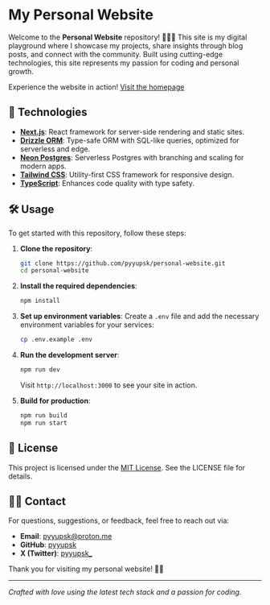 # My Personal Website

Welcome to the **Personal Website** repository! 🌟👨‍💻 This site is my digital
playground where I showcase my projects, share insights through blog posts, and
connect with the community. Built using cutting-edge technologies, this site
represents my passion for coding and personal growth.

Experience the website in action!
[Visit the homepage](https://pyyupsk.vercel.app/)

## 🔧 Technologies

- [**Next.js**](https://nextjs.org): React framework for server-side rendering
  and static sites.
- [**Drizzle ORM**](https://orm.drizzle.team/): Type-safe ORM with SQL-like
  queries, optimized for serverless and edge.
- [**Neon Postgres**](https://neon.tech/): Serverless Postgres with branching
  and scaling for modern apps.
- [**Tailwind CSS**](https://tailwindcss.com): Utility-first CSS framework for
  responsive design.
- [**TypeScript**](https://www.typescriptlang.org): Enhances code quality with
  type safety.

## 🛠️ Usage

To get started with this repository, follow these steps:

1. **Clone the repository**:

   ```bash
   git clone https://github.com/pyyupsk/personal-website.git
   cd personal-website
   ```

2. **Install the required dependencies**:

   ```bash
   npm install
   ```

3. **Set up environment variables**: Create a `.env` file and add the necessary
   environment variables for your services:

   ```bash
   cp .env.example .env
   ```

4. **Run the development server**:

   ```bash
   npm run dev
   ```

   Visit `http://localhost:3000` to see your site in action.

5. **Build for production**:

   ```bash
   npm run build
   npm run start
   ```

## 📝 License

This project is licensed under the [MIT License](LICENSE). See the LICENSE file
for details.

## 🙋‍♂️ Contact

For questions, suggestions, or feedback, feel free to reach out via:

- **Email**: [pyyupsk@proton.me](mailto:pyyupsk@proton.me)
- **GitHub**: [pyyupsk](https://github.com/pyyupsk)
- **X (Twitter)**: [pyyupsk\_](https://x.com/pyyupsk_)

Thank you for visiting my personal website! 🚀🌟

---

_Crafted with love using the latest tech stack and a passion for coding._
